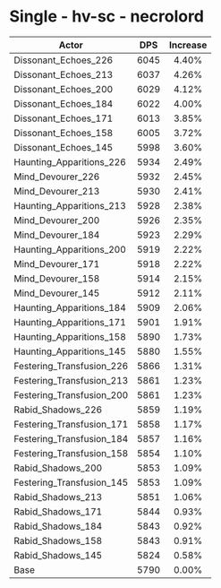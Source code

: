 # Single - hv-sc - necrolord
| Actor | DPS | Increase |
|---|:---:|:---:|
|Dissonant_Echoes_226|6045|4.40%|
|Dissonant_Echoes_213|6037|4.26%|
|Dissonant_Echoes_200|6029|4.12%|
|Dissonant_Echoes_184|6022|4.00%|
|Dissonant_Echoes_171|6013|3.85%|
|Dissonant_Echoes_158|6005|3.72%|
|Dissonant_Echoes_145|5998|3.60%|
|Haunting_Apparitions_226|5934|2.49%|
|Mind_Devourer_226|5932|2.45%|
|Mind_Devourer_213|5930|2.41%|
|Haunting_Apparitions_213|5928|2.38%|
|Mind_Devourer_200|5926|2.35%|
|Mind_Devourer_184|5923|2.29%|
|Haunting_Apparitions_200|5919|2.22%|
|Mind_Devourer_171|5918|2.22%|
|Mind_Devourer_158|5914|2.15%|
|Mind_Devourer_145|5912|2.11%|
|Haunting_Apparitions_184|5909|2.06%|
|Haunting_Apparitions_171|5901|1.91%|
|Haunting_Apparitions_158|5890|1.73%|
|Haunting_Apparitions_145|5880|1.55%|
|Festering_Transfusion_226|5866|1.31%|
|Festering_Transfusion_213|5861|1.23%|
|Festering_Transfusion_200|5861|1.23%|
|Rabid_Shadows_226|5859|1.19%|
|Festering_Transfusion_171|5858|1.17%|
|Festering_Transfusion_184|5857|1.16%|
|Festering_Transfusion_158|5854|1.10%|
|Rabid_Shadows_200|5853|1.09%|
|Festering_Transfusion_145|5853|1.09%|
|Rabid_Shadows_213|5851|1.06%|
|Rabid_Shadows_171|5844|0.93%|
|Rabid_Shadows_184|5843|0.92%|
|Rabid_Shadows_158|5843|0.91%|
|Rabid_Shadows_145|5824|0.58%|
|Base|5790|0.00%|
